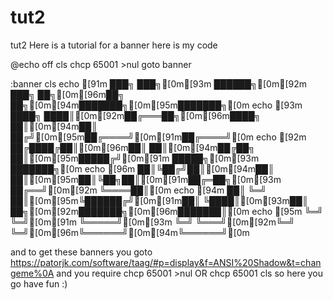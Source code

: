 # tut2
tut2
Here is a tutorial for a banner
here is my code


@echo off
cls
chcp 65001 >nul
goto banner

:banner
cls
echo [91m ███╗   ███╗[0m[93m ██████╗[0m[92m ███╗   ██╗[0m[96m██╗  ██╗[0m[94m███████╗[0m[95m███████╗[0m
echo [93m ████╗ ████║[0m[92m██╔═══██╗[0m[96m████╗  ██║[0m[94m██║ ██╔╝[0m[95m██╔════╝[0m[91m██╔════╝[0m
echo [92m ██╔████╔██║[0m[96m██║   ██║[0m[94m██╔██╗ ██║[0m[95m█████╔╝[0m[91m █████╗[0m[93m ███████╗[0m
echo [96m ██║╚██╔╝██║[0m[94m██║   ██║[0m[95m██║╚██╗██║[0m[91m██╔═██╗[0m[93m ██╔══╝[0m[92m ╚════██║[0m
echo [94m ██║ ╚═╝ ██║[0m[95m╚██████╔╝[0m[91m██║ ╚████║[0m[93m██║  ██╗[0m[92m███████╗[0m[96m███████║[0m
echo   [95m ╚═╝   ╚═╝[0m[91m ╚═════╝[0m[93m ╚═╝  ╚═══╝[0m[92m╚═╝  ╚═╝[0m[96m╚══════╝[0m[94m╚══════╝[0m

and to get these banners you goto
https://patorjk.com/software/taag/#p=display&f=ANSI%20Shadow&t=changeme%0A
and you require chcp 65001 >nul
OR
chcp 65001
cls
so here you go have fun
:)
